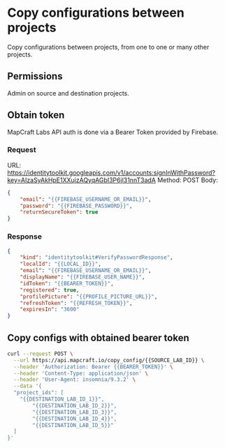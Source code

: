 # Copy configurations between projects

Copy configurations between projects, from one to one or many other projects.

## Permissions

Admin on source and destination projects.

## Obtain token

MapCraft Labs API auth is done via a Bearer Token provided by Firebase.

### Request

URL: https://identitytoolkit.googleapis.com/v1/accounts:signInWithPassword?key=AIzaSyAkHpE1XXujzAQyqAGbI3P6jl31nnT3adA
Method: POST
Body:

```json
{
	"email": "{{FIREBASE_USERNAME_OR_EMAIL}}",
	"password": "{{FIREBASE_PASSWORD}}",
	"returnSecureToken": true
}
```

### Response

```json
{
	"kind": "identitytoolkit#VerifyPasswordResponse",
	"localId": "{{LOCAL_ID}}",
	"email": "{{FIREBASE_USERNAME_OR_EMAIL}}",
	"displayName": "{{FIREBASE_USER_NAME}}",
	"idToken": "{{BEARER_TOKEN}}",
	"registered": true,
	"profilePicture": "{{PROFILE_PICTURE_URL}}",
	"refreshToken": "{{REFRESH_TOKEN}}",
	"expiresIn": "3600"
}
```

## Copy configs with obtained bearer token

```sh
curl --request POST \
  --url https://api.mapcraft.io/copy_config/{{SOURCE_LAB_ID}} \
  --header 'Authorization: Bearer {{BEARER_TOKEN}}' \
  --header 'Content-Type: application/json' \
  --header 'User-Agent: insomnia/9.3.2' \
  --data '{
  "project_ids": [
    "{{DESTINATION_LAB_ID_1}}",
		"{{DESTINATION_LAB_ID_2}}",
		"{{DESTINATION_LAB_ID_3}}",
		"{{DESTINATION_LAB_ID_4}}",
		"{{DESTINATION_LAB_ID_5}}"
  ]
}'
```